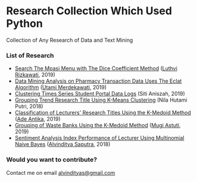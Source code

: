 # Research Collection Which Used Python
Collection of Any Research of Data and Text Mining

### List of Research
- [Search The Mpasi Menu with The Dice Coefficient Method](https://github.com/piinalpin/research-collection/tree/master/dice-distance/Search%20The%20Mpasi%20Menu%20with%20The%20Dice%20Coefficient%20Method) ([Luthvi Rizkawati](https://github.com/whatyourdream), 2019)
- [Data Mining Analysis on Pharmacy Transaction Data Uses The Eclat Algorithm](https://github.com/piinalpin/research-collection/tree/master/eclat/Data%20Mining%20Analysis%20on%20Pharmacy%20Transaction%20Data%20Uses%20The%20Eclat%20Algorithm) ([Utami Merdekawati](https://github.com/tami9), 2019)
- [Clustering Times Series Student Portal Data Logs](https://github.com/piinalpin/research-collection/tree/master/k-means/Clustering%20Times%20Series%20Student%20Portal%20Data%20Logs) (Siti Aniszah, 2019)
- [Grouping Trend Research Title Using K-Means Clustering](https://github.com/piinalpin/research-collection/tree/master/k-means/Grouping%20Trend%20Research%20Title%20Using%20K-Means%20Clustering) (Nila Hutami Putri, 2018)
- [Classification of Lecturers' Research Titles Using the K-Medoid Method](https://github.com/piinalpin/research-collection/tree/master/k-medoids/Classification%20of%20Lecturers'%20Research%20Titles%20Using%20the%20K-Medoid%20Method) ([Ade Antika](https://github.com/adeantika19), 2019)
- [Grouping of Waste Banks Using the K-Medoid Method](https://github.com/piinalpin/research-collection/tree/master/k-medoids/Grouping%20of%20Waste%20Banks%20Using%20the%20K-Medoid%20Method) ([Mugi Astuti](https://github.com/mugiastuti), 2019)
- [Sentiment Analysis Index Performance of Lecturer Using Multinomial Naive Bayes](https://github.com/piinalpin/research-collection/tree/master/naive-bayes/Sentiment%20Analysis%20Index%20Performance%20of%20Lecturer%20Using%20Multinomial%20Naive%20Bayes) ([Alvinditya Saputra](https://github.com/piinalpin), 2018)

### Would you want to contribute?
Contact me on email alvindityas@gmail.com
